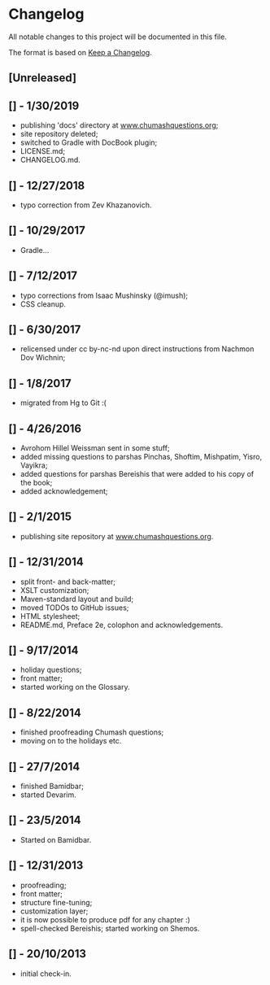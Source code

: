 # Changelog
All notable changes to this project will be documented in this file.

The format is based on [Keep a Changelog](https://keepachangelog.com/en/1.0.0/).

## [Unreleased]


## [] - 1/30/2019
- publishing 'docs' directory at www.chumashquestions.org;
- site repository deleted;
- switched to Gradle with DocBook plugin;
- LICENSE.md;
- CHANGELOG.md.

## [] - 12/27/2018
- typo correction from Zev Khazanovich.

## [] - 10/29/2017
- Gradle...

## [] - 7/12/2017
- typo corrections from Isaac Mushinsky (@imush);
- CSS cleanup.

## [] - 6/30/2017
- relicensed under cc by-nc-nd upon direct instructions from Nachmon Dov Wichnin;

## [] - 1/8/2017
- migrated from Hg to Git :(

## [] - 4/26/2016
- Avrohom Hillel Weissman sent in some stuff;
- added missing questions to parshas Pinchas, Shoftim, Mishpatim, Yisro, Vayikra;
- added questions for parshas Bereishis that were added to his copy of the book;
- added acknowledgement;

## [] - 2/1/2015
- publishing site repository at www.chumashquestions.org.

## [] - 12/31/2014
- split front- and back-matter;
- XSLT customization;
- Maven-standard layout and build;
- moved TODOs to GitHub issues;
- HTML stylesheet;
- README.md, Preface 2e, colophon and acknowledgements.

## [] - 9/17/2014
- holiday questions;
- front matter;
- started working on the Glossary.

## [] - 8/22/2014
- finished proofreading Chumash questions;
- moving on to the holidays etc.

## [] - 27/7/2014
- finished Bamidbar;
- started Devarim.

## [] - 23/5/2014
- Started on Bamidbar.

## [] - 12/31/2013
- proofreading;
- front matter;
- structure fine-tuning;
- customization layer;
- it is now possible to produce pdf for any chapter :)
- spell-checked Bereishis; started working on Shemos.

## [] - 20/10/2013
- initial check-in.
 